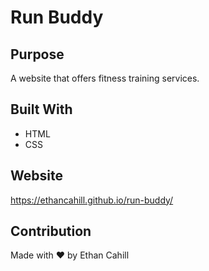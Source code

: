 # Run Buddy

## Purpose
A website that offers fitness training services.

## Built With
* HTML
* CSS

## Website
https://ethancahill.github.io/run-buddy/

## Contribution
Made with ❤️ by Ethan Cahill
